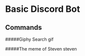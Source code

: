 # Basic Discord Bot
## Commands
#####Giphy Search
	<name-of-bot> gif <gif-query>

#####The meme of Steven
	<name-of-bot> steven <top-text> <bottom-text>
